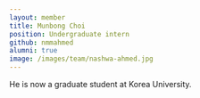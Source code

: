 ```yaml
---
layout: member
title: Munbong Choi
position: Undergraduate intern
github: nmmahmed
alumni: true
image: /images/team/nashwa-ahmed.jpg
---
```


He is now a graduate student at Korea University. 
